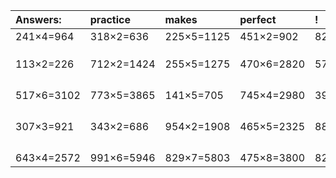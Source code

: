 | Answers: | practice | makes | perfect | ! |
| :--- | :--- | :--- | :--- | :--- |
| 241×4=964 | 318×2=636 | 225×5=1125 | 451×2=902 | 822×6=4932 | 
|   |   |   |   |   | 
|   |   |   |   |   | 
|   |   |   |   |   | 
| 113×2=226 | 712×2=1424 | 255×5=1275 | 470×6=2820 | 571×7=3997 | 
|   |   |   |   |   | 
|   |   |   |   |   | 
|   |   |   |   |   | 
|   |   |   |   |   | 
| 517×6=3102 | 773×5=3865 | 141×5=705 | 745×4=2980 | 390×5=1950 | 
|   |   |   |   |   | 
|   |   |   |   |   | 
|   |   |   |   |   | 
|   |   |   |   |   | 
| 307×3=921 | 343×2=686 | 954×2=1908 | 465×5=2325 | 883×7=6181 | 
|   |   |   |   |   | 
|   |   |   |   |   | 
|   |   |   |   |   | 
|   |   |   |   |   | 
| 643×4=2572 | 991×6=5946 | 829×7=5803 | 475×8=3800 | 828×8=6624 | 
